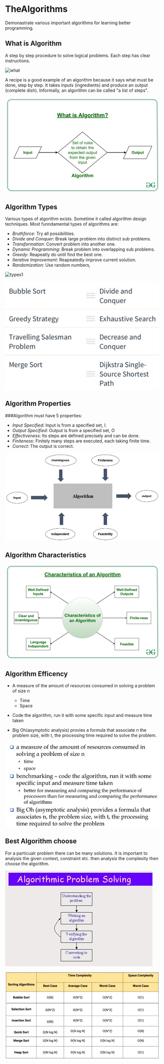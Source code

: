 # TheAlgorithms

Demonastrate various important algorithms for learning better programming.

## What is Algorithm

A step by step procedure to solve logical problems. Each step has clear instructions.

![what](https://github.com/habibsql/TheAlgorithms/blob/master/docs/ag1.jpg?raw=true)

A recipe is a good example of an algorithm because it says what must be done, step by step.
It takes inputs (ingredients) and produce an output (complete dish). Informally, an algorithm
can be called "a list of steps".

![Whatis1](https://github.com/habibsql/TheAlgorithms/blob/master/docs/ag2.jpg?raw=true)
 
## Algorithm Types

Various types of algorithm exists. Sometime it called algorithm design techniques. Most funndamental types of algorithms are:

* *Bruthforce*: Try all possibilities.
* *Divide and Conquer*: Break large problem into distinct sub problems.
* *Transformation*: Convert problem into another one.
* *Dynamic Programming*: Break problem into overlapping sub problems.
* *Greedy*: Reapeatly do until find the best one.
* *Iterative Improvement*: Reapeatedly improve current solution.
* *Randomization*: Use random numbers,

![types1](https://github.com/habibsql/TheAlgorithms/blob/master/docs/at.jpg?raw=true)

![type2](https://github.com/habibsql/TheAlgorithms/blob/master/docs/ex1.jpg?raw=true)

## Algorithm Properties

###Algorithm must have 5 properties:

* *Input Specified*: Input is from a specified set, I. 
* *Output Specified*: Output is from a specified set, O
* *Effectiveness*: Its steps are defined precisely and can be done.
* *Finiteness*: Finitely many steps are executed, each taking finite time.
* *Correct*: The output is correct.

![properties](https://github.com/habibsql/TheAlgorithms/blob/master/docs/ap.jpeg?raw=true)


## Algorithm Characteristics

![Characteristics](https://github.com/habibsql/TheAlgorithms/blob/master/docs/char.jpg?raw=true)


## Algorithm Efficency

* A measure of the amount of resources consumed in solving a problem of size n 
   * Time
   * Space
   
* Code the algorithm, run it with some specific input and measure time taken

* Big Oh(asymptotic analysis) provies a formula that associate n the problem size, with 
t, the processing time required to solve the problem. 

![Efficiency](https://github.com/habibsql/TheAlgorithms/blob/master/docs/ae.jpg?raw=true)


## Best Algorithm choose

For a particualr problem there can be many solutions. It is important to analysis the given context,
constraint etc. then analysis the complexity then choose the algorithm.

![Compexity-1](https://github.com/habibsql/TheAlgorithms/blob/master/docs/c1.jpg?raw=true)

![Compexity-1](https://github.com/habibsql/TheAlgorithms/blob/master/docs/c2.jpg?raw=true)
